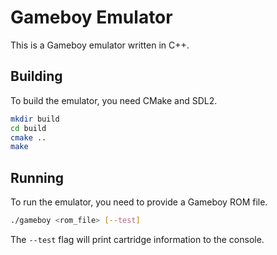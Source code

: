 # Gameboy Emulator

This is a Gameboy emulator written in C++.

## Building

To build the emulator, you need CMake and SDL2.

```bash
mkdir build
cd build
cmake ..
make
```

## Running

To run the emulator, you need to provide a Gameboy ROM file.

```bash
./gameboy <rom_file> [--test]
```

The `--test` flag will print cartridge information to the console.
